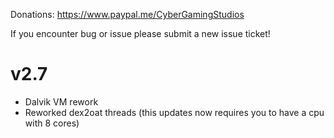 Donations:
https://www.paypal.me/CyberGamingStudios

If you encounter bug or issue please submit a new issue ticket!

# v2.7
- Dalvik VM rework
- Reworked dex2oat threads (this updates now requires you to have a cpu with 8 cores)